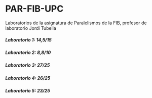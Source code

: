 # PAR-FIB-UPC
Laboratorios de la asignatura de Paralelismos de la FIB, profesor de laboratorio Jordi Tubella

##### Laboratorio 1: 14,5/15
##### Laboratorio 2: 8,8/10
##### Laboratorio 3: 27/25
##### Laboratorio 4: 26/25
##### Laboratorio 5: 23/25
